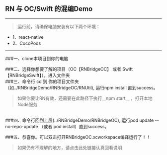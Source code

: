 ## RN 与 OC/Swift 的混编Demo
***
> 运行前，请确保电脑安装有以下两个环境：

+ 1、react-native
+ 2、CocoPods
***


###一、clone本项目到你的电脑
</br>

###二、选择你想要了解的项目（OC【RNBridgeOC】 或者 Swift【RNBridgeSwift】），进入文件夹
</br>
###三、命令行 cd 到 你的项目文件夹（如../RNBridgeDemo/RNBridgeOC/RNUtil), 运行npm install 直到success。
> 如果你要让RN有效，还需要在此路径下执行__npm start__ ，打开本地Node服务

</br>
###四、命令行回到上层(../RNBridgeDemo/RNBridgeOC), 运行pod update --no-repo-update （或者 pod install）直到success。
</br>

###五、恭喜你。可以双击打开RNBridgeOC.xcworkspace编译运行了！！
</br>
> 如果仍有不理解的地方，请点击此处链接认真回看说明
